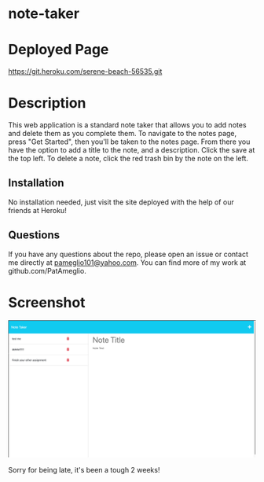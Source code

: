# note-taker

# Deployed Page

https://git.heroku.com/serene-beach-56535.git

# Description

This web application is a standard note taker that allows you to add notes and delete them as you complete them. 
To navigate to the notes page, press "Get Started", then you'll be taken to the notes page. 
From there you have the option to add a title to the note, and a description.
Click the save at the top left.
To delete a note, click the red trash bin by the note on the left. 

## Installation

No installation needed, just visit the site deployed with the help of our friends at Heroku!

## Questions

If you have any questions about the repo, please open an issue or contact me directly at pameglio101@yahoo.com. You can find more of my work at github.com/PatAmeglio.

# Screenshot

![Alt text](public/assets/image/Screenshot%202023-04-02%20at%2010.38.15%20PM.png)

Sorry for being late, it's been a tough 2 weeks! 